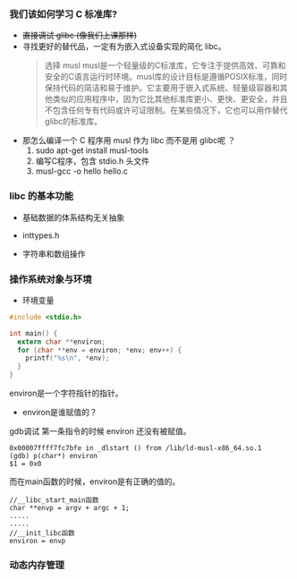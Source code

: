 ### 我们该如何学习 C 标准库?

* ~~直接调试 glibc (像我们上课那样)~~
* 寻找更好的替代品，一定有为嵌入式设备实现的简化 libc。
  > 选择 musl
  > musl是一个轻量级的C标准库，它专注于提供高效、可靠和安全的C语言运行时环境。musl库的设计目标是遵循POSIX标准，同时保持代码的简洁和易于维护。它主要用于嵌入式系统、轻量级容器和其他类似的应用程序中，因为它比其他标准库更小、更快、更安全，并且不包含任何专有代码或许可证限制。在某些情况下，它也可以用作替代glibc的标准库。

- 那怎么编译一个 C 程序用 musl 作为 libc 而不是用 glibc呢 ？
  1.  sudo apt-get install musl-tools
  2.  编写C程序，包含 stdio.h 头文件
  3.  musl-gcc -o hello hello.c

### libc 的基本功能

- 基础数据的体系结构无关抽象
* inttypes.h

- 字符串和数组操作



### 操作系统对象与环境

- 环境变量
```c
#include <stdio.h>

int main() {
  extern char **environ;
  for (char **env = environ; *env; env++) {
    printf("%s\n", *env);
  }
}
```
environ是一个字符指针的指针。

- environ是谁赋值的？

gdb调试
第一条指令的时候 environ 还没有被赋值。
```
0x00007ffff7fc7bfe in _dlstart () from /lib/ld-musl-x86_64.so.1
(gdb) p(char*) environ
$1 = 0x0
```
而在main函数的时候，environ是有正确的值的。
```
//__libc_start_main函数
char **envp = argv + argc + 1;
.....
.....
//__init_libc函数
environ = envp
```




### 动态内存管理


